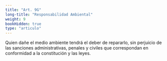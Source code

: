 ```yaml
---
title: "Art. 9G"
long-title: "Responsabilidad Ambiental"
weight: 9
bookHidden: true
type: "articulo"
---
```


Quien dañe el medio ambiente tendrá el deber de repararlo, sin perjuicio de las sanciones administrativas, penales y civiles que correspondan en conformidad a la constitución y las leyes.
